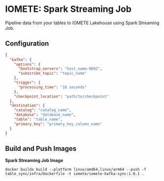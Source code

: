 # IOMETE: Spark Streaming Job

Pipeline data from your tables to IOMETE Lakehouse using Spark Streaming Job.

## Configuration

```json
{
  "kafka": {
    "options": {
      "bootstrap_servers": "host_name:9092",
      "subscribe_topic": "topic_name"
    },
    "trigger": {
      "processing_time": "10 seconds"
    },
    "checkpoint_location": "path/to/checkpoint"
  },
  "destination": {
    "catalog": "catalog_name",
    "database": "database_name",
    "table": "table_name",
    "primary_key": "primary_key_column_name"
  }
}
```

## Build and Push Images

**Spark Streaming Job Image**

```shell
docker buildx build --platform linux/amd64,linux/arm64 --push -f table_sync/infra/Dockerfile -t iomete/iomete-kafka-sync:1.0.1 .
```

